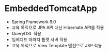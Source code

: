 # EmbeddedTomcatApp
* Spring Framework 6.0
* 교육 목적으로 JPA API 대신 Hibernate API를 적용
* QueryDSL 적용
* 임베디드 아파치 톰캣 서버 적용
* 교육 목적으로 View Template 엔진으로 JSP 적용
